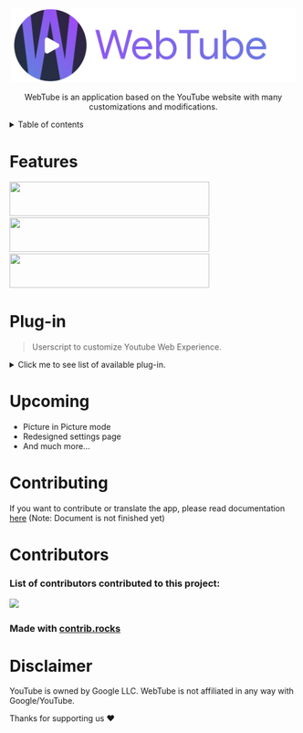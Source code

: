 <p align="center">
  <a href="https://webtubeapp.xyz/">
    <img src="./src/webtube_banner.svg" width="500"/>
</a>
  </br>
  </p>
  <p align="center"
  <h4>WebTube is an application based on the YouTube website with many customizations and modifications.</h4>
  </p>

<details>
<summary> Table of contents </summary>

 1. [Features](#Features)
 2. [Plug-in](#Plug-in)
 3. [Upcoming](#Upcoming)
 4. [Contributing](#Contributing)
 5. [Contributors](#Contributor)
 6. [Disclaimer](#Disclaimer)
 </details>

# Features
<picture>
  <source media="(prefers-color-scheme: dark)" srcset="https://cdn.discordapp.com/attachments/1020352646630084608/1020899350542557246/adblock-dark.svg" width="350" height="60">
  <source media="(prefers-color-scheme: light)" srcset="https://cdn.discordapp.com/attachments/1020352646630084608/1020898934194974770/adblock-light.svg" width="350" height="60">
  <img alt="">
</picture>

<picture>
  <source media="(prefers-color-scheme: dark)" srcset="https://cdn.discordapp.com/attachments/1020352646630084608/1020900619789275218/plugin-dark.svg" width="350" height="60">
  <source media="(prefers-color-scheme: light)" srcset="https://cdn.discordapp.com/attachments/1020352646630084608/1020900785506230272/plugin-light.svg" width="350" height="60">
  <img alt="">
</picture>

<picture>
  <source media="(prefers-color-scheme: dark)" srcset="https://cdn.discordapp.com/attachments/1020352646630084608/1020900939693043852/lightweight-dark.svg" width="350" height="60">
  <source media="(prefers-color-scheme: light)" srcset="https://cdn.discordapp.com/attachments/1020352646630084608/1020900852728344607/lightweight-light.svg" width="350" height="60">
  <img alt="">
</picture>

# Plug-in
>Userscript to customize Youtube Web Experience.
<details>
<summary>Click me to see list of available plug-in.</summary>

- Adguard: Block all Youtube ads
- AgeBypasser: Bypass age restriction
- AntiClickBait: Preview content without actually clicking on it
- SponsorBlock: Skip unwanted segments
- RYD: Display youtube dislikes
- Short Disabler: Disable short button
- WebTube anonymous statistics: Obtain statistics on the use of the application in an anonymous way
</details>

# Upcoming
- Picture in Picture mode
- Redesigned settings page
- And much more...

# Contributing
If you want to contribute or translate the app, please read documentation [here](contributing.md)
(Note: Document is not finished yet)

# Contributors
<h3>List of contributors contributed to this project:</h3>

<a href = "https://github.com/thewebtube/webtubeapp/graphs/contributors">
  <img src = "https://contrib.rocks/image?repo=thewebtube/webtubeapp"/>
</a>

### Made with [contrib.rocks](https://contrib.rocks)

# Disclaimer
YouTube is owned by Google LLC. WebTube is not affiliated in any way with Google/YouTube.

Thanks for supporting us ❤️

